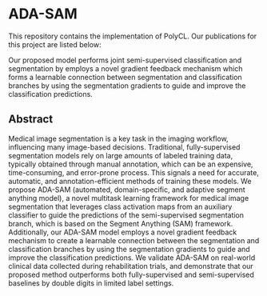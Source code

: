 # ADA-SAM
This repository contains the implementation of PolyCL. Our publications for this project are listed below:

Our proposed model performs joint semi-supervised classification and segmentation by employs a novel gradient feedback mechanism which forms a learnable connection between segmentation and classification branches by using the segmentation gradients to guide and improve the classification predictions.

## Abstract
Medical image segmentation is a key task in the imaging workflow, influencing many image-based decisions. Traditional, fully-supervised segmentation models rely on large amounts of labeled training data, typically obtained through manual annotation, which can be an expensive, time-consuming, and error-prone process. This signals a need for accurate, automatic, and annotation-efficient methods of training these models. We propose ADA-SAM (automated, domain-specific, and adaptive segment anything model), a novel multitask learning framework for medical image segmentation that leverages class activation maps from an auxiliary classifier to guide the predictions of the semi-supervised segmentation branch, which is based on the Segment Anything (SAM) framework. Additionally, our ADA-SAM model employs a novel gradient feedback mechanism to create a learnable connection between the segmentation and classification branches by using the segmentation gradients to guide and improve the classification predictions. We validate ADA-SAM on real-world clinical data collected during rehabilitation trials, and demonstrate that our proposed method outperforms both fully-supervised and semi-supervised baselines by double digits in limited label settings.

